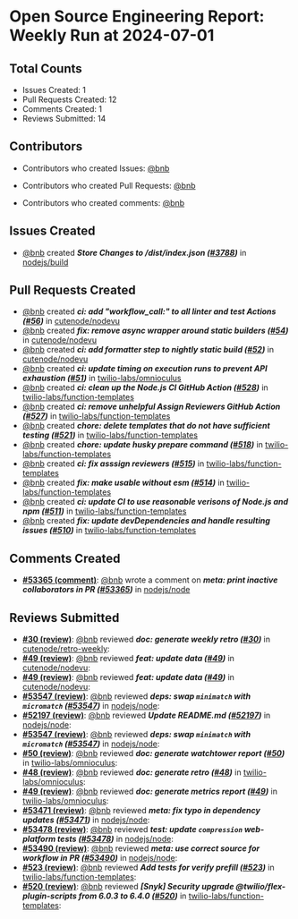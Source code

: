 # Open Source Engineering Report: Weekly Run at 2024-07-01

## Total Counts

* Issues Created: 1
* Pull Requests Created: 12
* Comments Created: 1
* Reviews Submitted: 14

## Contributors

* Contributors who created Issues: [@bnb](https://github.com/bnb)

* Contributors who created Pull Requests: [@bnb](https://github.com/bnb)

* Contributors who created comments: [@bnb](https://github.com/bnb)

## Issues Created

* [@bnb](https://github.com/bnb) created _**Store Changes to /dist/index.json ([#3788](https://github.com/nodejs/build/issues/3788))**_ in [nodejs/build](https://github.com/nodejs/build)

## Pull Requests Created

* [@bnb](https://github.com/bnb) created _**ci: add "workflow_call:" to all linter and test Actions ([#56](https://github.com/cutenode/nodevu/pull/56))**_ in [cutenode/nodevu](https://github.com/cutenode/nodevu)
* [@bnb](https://github.com/bnb) created _**fix: remove async wrapper around static builders ([#54](https://github.com/cutenode/nodevu/pull/54))**_ in [cutenode/nodevu](https://github.com/cutenode/nodevu)
* [@bnb](https://github.com/bnb) created _**ci: add formatter step to nightly static build ([#52](https://github.com/cutenode/nodevu/pull/52))**_ in [cutenode/nodevu](https://github.com/cutenode/nodevu)
* [@bnb](https://github.com/bnb) created _**ci: update timing on execution runs to prevent API exhaustion ([#51](https://github.com/twilio-labs/omnioculus/pull/51))**_ in [twilio-labs/omnioculus](https://github.com/twilio-labs/omnioculus)
* [@bnb](https://github.com/bnb) created _**ci: clean up the Node.js CI GitHub Action ([#528](https://github.com/twilio-labs/function-templates/pull/528))**_ in [twilio-labs/function-templates](https://github.com/twilio-labs/function-templates)
* [@bnb](https://github.com/bnb) created _**ci: remove unhelpful Assign Reviewers GitHub Action ([#527](https://github.com/twilio-labs/function-templates/pull/527))**_ in [twilio-labs/function-templates](https://github.com/twilio-labs/function-templates)
* [@bnb](https://github.com/bnb) created _**chore: delete templates that do not have sufficient testing ([#521](https://github.com/twilio-labs/function-templates/pull/521))**_ in [twilio-labs/function-templates](https://github.com/twilio-labs/function-templates)
* [@bnb](https://github.com/bnb) created _**chore: update husky prepare command ([#518](https://github.com/twilio-labs/function-templates/pull/518))**_ in [twilio-labs/function-templates](https://github.com/twilio-labs/function-templates)
* [@bnb](https://github.com/bnb) created _**ci: fix asssign reviewers ([#515](https://github.com/twilio-labs/function-templates/pull/515))**_ in [twilio-labs/function-templates](https://github.com/twilio-labs/function-templates)
* [@bnb](https://github.com/bnb) created _**fix: make usable without esm ([#514](https://github.com/twilio-labs/function-templates/pull/514))**_ in [twilio-labs/function-templates](https://github.com/twilio-labs/function-templates)
* [@bnb](https://github.com/bnb) created _**ci: update CI to use reasonable verisons of Node.js and npm ([#511](https://github.com/twilio-labs/function-templates/pull/511))**_ in [twilio-labs/function-templates](https://github.com/twilio-labs/function-templates)
* [@bnb](https://github.com/bnb) created _**fix: update devDependencies and handle resulting issues ([#510](https://github.com/twilio-labs/function-templates/pull/510))**_ in [twilio-labs/function-templates](https://github.com/twilio-labs/function-templates)

## Comments Created

* **[#53365 (comment)](https://github.com/nodejs/node/pull/53365#issuecomment-2155039029)**: [@bnb](https://github.com/bnb) wrote a comment on _**meta: print inactive collaborators in PR ([#53365](https://github.com/nodejs/node/pull/53365))**_ in [nodejs/node](https://github.com/nodejs/node)

## Reviews Submitted

* **[#30 (review)](https://github.com/cutenode/retro-weekly/pull/30#pullrequestreview-2142166980)**: [@bnb](https://github.com/bnb) reviewed _**doc: generate weekly retro ([#30](https://github.com/cutenode/retro-weekly/pull/30))**_ in [cutenode/retro-weekly](https://github.com/cutenode/retro-weekly): 
* **[#49 (review)](https://github.com/cutenode/nodevu/pull/49#pullrequestreview-2139994084)**: [@bnb](https://github.com/bnb) reviewed _**feat: update data ([#49](https://github.com/cutenode/nodevu/pull/49))**_ in [cutenode/nodevu](https://github.com/cutenode/nodevu): 
* **[#49 (review)](https://github.com/cutenode/nodevu/pull/49#pullrequestreview-2139993340)**: [@bnb](https://github.com/bnb) reviewed _**feat: update data ([#49](https://github.com/cutenode/nodevu/pull/49))**_ in [cutenode/nodevu](https://github.com/cutenode/nodevu): 
* **[#53547 (review)](https://github.com/nodejs/node/pull/53547#pullrequestreview-2139118523)**: [@bnb](https://github.com/bnb) reviewed _**deps: swap `minimatch` with `micromatch` ([#53547](https://github.com/nodejs/node/pull/53547))**_ in [nodejs/node](https://github.com/nodejs/node): 
* **[#52197 (review)](https://github.com/nodejs/node/pull/52197#pullrequestreview-2139139573)**: [@bnb](https://github.com/bnb) reviewed _**Update README.md ([#52197](https://github.com/nodejs/node/pull/52197))**_ in [nodejs/node](https://github.com/nodejs/node): 
* **[#53547 (review)](https://github.com/nodejs/node/pull/53547#pullrequestreview-2139118523)**: [@bnb](https://github.com/bnb) reviewed _**deps: swap `minimatch` with `micromatch` ([#53547](https://github.com/nodejs/node/pull/53547))**_ in [nodejs/node](https://github.com/nodejs/node): 
* **[#50 (review)](https://github.com/twilio-labs/omnioculus/pull/50#pullrequestreview-2133308889)**: [@bnb](https://github.com/bnb) reviewed _**doc: generate watchtower report ([#50](https://github.com/twilio-labs/omnioculus/pull/50))**_ in [twilio-labs/omnioculus](https://github.com/twilio-labs/omnioculus): 
* **[#48 (review)](https://github.com/twilio-labs/omnioculus/pull/48#pullrequestreview-2133307730)**: [@bnb](https://github.com/bnb) reviewed _**doc: generate retro ([#48](https://github.com/twilio-labs/omnioculus/pull/48))**_ in [twilio-labs/omnioculus](https://github.com/twilio-labs/omnioculus): 
* **[#49 (review)](https://github.com/twilio-labs/omnioculus/pull/49#pullrequestreview-2133307064)**: [@bnb](https://github.com/bnb) reviewed _**doc: generate metrics report ([#49](https://github.com/twilio-labs/omnioculus/pull/49))**_ in [twilio-labs/omnioculus](https://github.com/twilio-labs/omnioculus): 
* **[#53471 (review)](https://github.com/nodejs/node/pull/53471#pullrequestreview-2124069451)**: [@bnb](https://github.com/bnb) reviewed _**meta: fix typo in dependency updates ([#53471](https://github.com/nodejs/node/pull/53471))**_ in [nodejs/node](https://github.com/nodejs/node): 
* **[#53478 (review)](https://github.com/nodejs/node/pull/53478#pullrequestreview-2124068799)**: [@bnb](https://github.com/bnb) reviewed _**test: update `compression` web-platform tests ([#53478](https://github.com/nodejs/node/pull/53478))**_ in [nodejs/node](https://github.com/nodejs/node): 
* **[#53490 (review)](https://github.com/nodejs/node/pull/53490#pullrequestreview-2124067988)**: [@bnb](https://github.com/bnb) reviewed _**meta: use correct source for workflow in PR ([#53490](https://github.com/nodejs/node/pull/53490))**_ in [nodejs/node](https://github.com/nodejs/node): 
* **[#523 (review)](https://github.com/twilio-labs/function-templates/pull/523#pullrequestreview-2113484745)**: [@bnb](https://github.com/bnb) reviewed _**Add tests for verify prefill ([#523](https://github.com/twilio-labs/function-templates/pull/523))**_ in [twilio-labs/function-templates](https://github.com/twilio-labs/function-templates): 
* **[#520 (review)](https://github.com/twilio-labs/function-templates/pull/520#pullrequestreview-2108303415)**: [@bnb](https://github.com/bnb) reviewed _**[Snyk] Security upgrade @twilio/flex-plugin-scripts from 6.0.3 to 6.4.0 ([#520](https://github.com/twilio-labs/function-templates/pull/520))**_ in [twilio-labs/function-templates](https://github.com/twilio-labs/function-templates): 